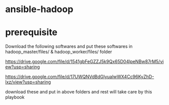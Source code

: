 # ansible-hadoop

# prerequisite

Download the following softwares and put these softwares in hadoop_master/files/  &  hadoop_worker/files/ folder


https://drive.google.com/file/d/1541gbFeGZZJ5k9Qx65D04lpeNBw87rM5/view?usp=sharing

https://drive.google.com/file/d/17UWQNVdBdGlyualwWX4Cc96KyZhD-lxz/view?usp=sharing


download these and put in above folders and rest  will take care by this playbook
